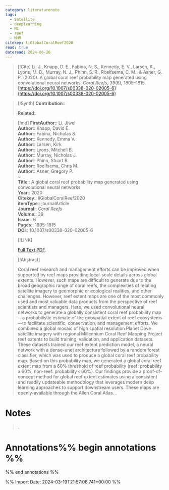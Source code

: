 ```yaml
---
category: literaturenote
tags:
  - Satellite
  - deeplearning
  - ML
  - reef
  - MHM
citekey: liGlobalCoralReef2020
read: true
dateread: 2024-06-26
---
```


> [!Cite]
> Li, J., Knapp, D. E., Fabina, N. S., Kennedy, E. V., Larsen, K., Lyons, M. B., Murray, N. J., Phinn, S. R., Roelfsema, C. M., & Asner, G. P. (2020). A global coral reef probability map generated using convolutional neural networks. _Coral Reefs_, _39_(6), 1805–1815. [https://doi.org/10.1007/s00338-020-02005-6](https://doi.org/10.1007/s00338-020-02005-6)

>[!Synth]
>**Contribution**:: 
>
>**Related**:: 
>

>[!md]
> **FirstAuthor**:: Li, Jiwei  
> **Author**:: Knapp, David E.  
> **Author**:: Fabina, Nicholas S.  
> **Author**:: Kennedy, Emma V.  
> **Author**:: Larsen, Kirk  
> **Author**:: Lyons, Mitchell B.  
> **Author**:: Murray, Nicholas J.  
> **Author**:: Phinn, Stuart R.  
> **Author**:: Roelfsema, Chris M.  
> **Author**:: Asner, Gregory P.  
~    
> **Title**:: A global coral reef probability map generated using convolutional neural networks  
> **Year**:: 2020   
> **Citekey**:: liGlobalCoralReef2020  
> **itemType**:: journalArticle  
> **Journal**:: *Coral Reefs*  
> **Volume**:: 39  
> **Issue**:: 6   
> **Pages**:: 1805-1815  
> **DOI**:: 10.1007/s00338-020-02005-6    

> [!LINK] 
>
>  [Full Text PDF](file://C:\Users\olley\Zotero\storage\4B2NZSLC\Li%20et%20al.%20-%202020%20-%20A%20global%20coral%20reef%20probability%20map%20generated%20usin.pdf).

> [!Abstract]
>
> Coral reef research and management efforts can be improved when supported by reef maps providing local-scale details across global extents. However, such maps are difficult to generate due to the broad geographic range of coral reefs, the complexities of relating satellite imagery to geomorphic or ecological realities, and other challenges. However, reef extent maps are one of the most commonly used and most valuable data products from the perspective of reef scientists and managers. Here, we used convolutional neural networks to generate a globally consistent coral reef probability map—a probabilistic estimate of the geospatial extent of reef ecosystems—to facilitate scientific, conservation, and management efforts. We combined a global mosaic of high spatial resolution Planet Dove satellite imagery with regional Millennium Coral Reef Mapping Project reef extents to build training, validation, and application datasets. These datasets trained our reef extent prediction model, a neural network with a dense-unet architecture followed by a random forest classifier, which was used to produce a global coral reef probability map. Based on this probability map, we generated a global coral reef extent map from a 60% threshold of reef probability (reef: probability ≥ 60%, non-reef: probability < 60%). Our findings provide a proof-of-concept method for global reef extent estimates using a consistent and readily updateable methodology that leverages modern deep learning approaches to support downstream users. These maps are openly-available through the Allen Coral Atlas.
>.
> 
# Notes
>.


# Annotations%% begin annotations %%


%% end annotations %%

%% Import Date: 2024-03-19T21:57:06.741+00:00 %%
